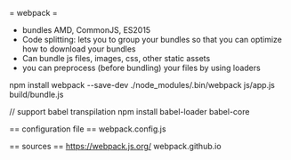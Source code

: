 = webpack =
* bundles AMD, CommonJS, ES2015
* Code splitting: lets you to group your bundles so that you can optimize how to download your bundles
* Can bundle js files, images, css, other static assets
* you can preprocess (before bundling) your files by using loaders

npm install webpack --save-dev
./node_modules/.bin/webpack js/app.js build/bundle.js
<script src="/build/bundle.js" type="text/javascript"></script>


// support babel transpilation
npm install babel-loader babel-core

== configuration file ==
webpack.config.js


== sources ==
https://webpack.js.org/
webpack.github.io
